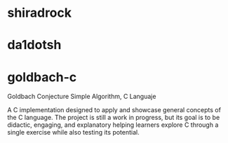 # shiradrock
# da1dotsh
# goldbach-c

Goldbach Conjecture Simple Algorithm, C Languaje

A C implementation designed to apply and showcase general concepts of the C language. The project is still a work in progress, but its goal is to be didactic, engaging, and explanatory helping learners explore C through a single exercise while also testing its potential.
